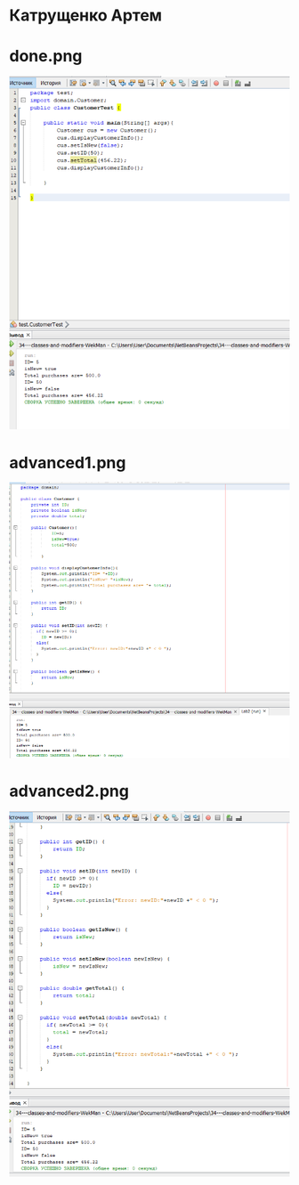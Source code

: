 
# Катрущенко Артем

# done.png
![Image alt](https://github.com/ppc-ntu-khpi/34---classes-and-modifiers-WekMan/blob/main/Solution/done.png)


# advanced1.png
![Image alt](https://github.com/ppc-ntu-khpi/34---classes-and-modifiers-WekMan/blob/main/Solution/advanced1.png)


# advanced2.png
![Image alt](https://github.com/ppc-ntu-khpi/34---classes-and-modifiers-WekMan/blob/main/Solution/advanced2.png)







